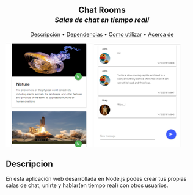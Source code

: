 <h2 align="center">Chat Rooms<br><small><i>Salas de chat en tiempo real!</i></small></h2>

<p align="center">
  <a href="#descripcion">Descripción</a> •
  <a href="#dependencias">Dependencias</a> •
  <a href="#como-utilizar">Como utilizar</a> •
  <a href="#acerca-de">Acerca de</a>
</p>

<a href="#!"><img width="45%" src="https://github.com/P-Jonathan/Chat/blob/master/src/uploads/default/example-3.PNG"></a>
<a href="#!"><img width="45%" src="https://github.com/P-Jonathan/Chat/blob/master/src/uploads/default/example-4.PNG"></a>

## Descripcion
  En esta aplicación web desarrollada en Node.js podes crear tus propias salas de chat, unirte y hablar(en tiempo real) con otros usuarios.
